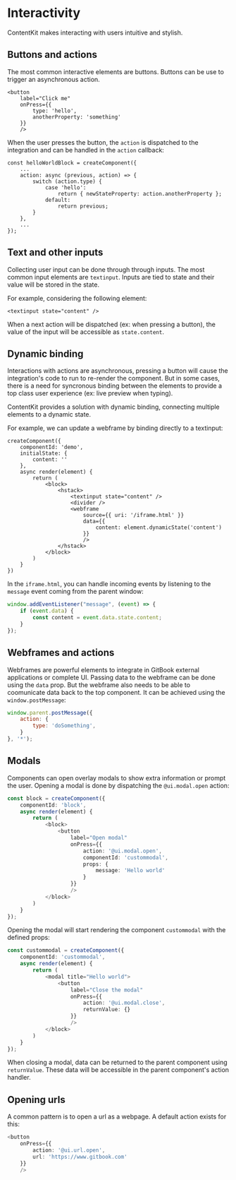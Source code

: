 # Interactivity

ContentKit makes interacting with users intuitive and stylish.

## Buttons and actions

The most common interactive elements are buttons. Buttons can be use to trigger an asynchronous action.

```tsx
<button
    label="Click me"
    onPress={{
        type: 'hello',
        anotherProperty: 'something'
    }}
    />
```

When the user presses the button, the `action` is dispatched to the integration and can be handled in the `action` callback:

```tsx
const helloWorldBlock = createComponent({
    ...
    action: async (previous, action) => {
        switch (action.type) {
            case 'hello':
                return { newStateProperty: action.anotherProperty };
            default:
                return previous;
        }
    },
    ...
});
```

## Text and other inputs

Collecting user input can be done through through inputs. The most common input elements are `textinput`. Inputs are tied to state and their value will be stored in the state.

For example, considering the following element:

```tsx
<textinput state="content" />
```

When a next action will be dispatched (ex: when pressing a button), the value of the input will be accessible as `state.content`.

## Dynamic binding

Interactions with actions are asynchronous, pressing a button will cause the integration's code to run to re-render the component. But in some cases, there is a need for syncronous binding between the elements to provide a top class user experience (ex: live preview when typing).

ContentKit provides a solution with dynamic binding, connecting multiple elements to a dynamic state.

For example, we can update a webframe by binding directly to a textinput:

```tsx
createComponent({
    componentId: 'demo',
    initialState: {
        content: ''
    },
    async render(element) {
        return (
            <block>
                <hstack>
                    <textinput state="content" />
                    <divider />
                    <webframe
                        source={{ uri: '/iframe.html' }}
                        data={{
                            content: element.dynamicState('content')
                        }}
                        />
                </hstack>
            </block>
        )
    }
})
```

In the `iframe.html`, you can handle incoming events by listening to the `message` event coming from the parent window:

```js
window.addEventListener("message", (event) => {
    if (event.data) {
        const content = event.data.state.content;
    }
});
```

## Webframes and actions

Webframes are powerful elements to integrate in GitBook external applications or complete UI. Passing data to the webframe can be done using the `data` prop. But the webframe also needs to be able to coomunicate data back to the top component. It can be achieved using the `window.postMessage`:

```js
window.parent.postMessage({
    action: {
        type: 'doSomething',
    }
}, '*');
```

## Modals

Components can open overlay modals to show extra information or prompt the user. Opening a modal is done by dispatching the `@ui.modal.open` action:

```typescript
const block = createComponent({
    componentId: 'block',
    async render(element) {
        return (
            <block>
                <button
                    label="Open modal"
                    onPress={{
                        action: '@ui.modal.open',
                        componentId: 'custommodal',
                        props: {
                            message: 'Hello world'
                        }
                    }}
                    />
            </block>
        )
    }
});
```

Opening the modal will start rendering the component `custommodal` with the defined props:

```typescript
const custommodal = createComponent({
    componentId: 'custommodal',
    async render(element) {
        return (
            <modal title="Hello world">
                <button
                    label="Close the modal"
                    onPress={{
                        action: '@ui.modal.close',
                        returnValue: {}
                    }}
                    />
            </block>
        )
    }
});
```

When closing a modal, data can be returned to the parent component using `returnValue`. These data will be accessible in the parent component's action handler.

## Opening urls

A common pattern is to open a url as a webpage. A default action exists for this:

```typescript
<button
    onPress={{
        action: '@ui.url.open',
        url: 'https://www.gitbook.com'
    }}
    />
```
